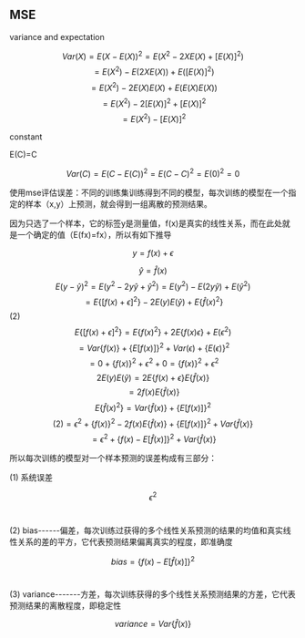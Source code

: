 ## **MSE**

variance and expectation

$$Var(X) = E(X-E(X))^2=E(X^2-2XE(X)+[E(X)]^2)$$
$$=E(X^2)-E(2XE(X))+E([E(X)]^2)$$
$$=E(X^2)-2E(X)E(X)+E(E(X)E(X))$$
$$=E(X^2)-2[E(X)]^2+[E(X)]^2$$
$$=E(X^2)-[E(X)]^2$$

constant

E(C)=C

$$Var(C) = E(C-E(C))^2=E(C-C)^2=E(0)^2=0$$




使用mse评估误差：不同的训练集训练得到不同的模型，每次训练的模型在一个指定的样本（x,y）上预测，就会得到一组离散的预测结果。

因为只选了一个样本，它的标签y是测量值，f(x)是真实的线性关系，而在此处就是一个确定的值（E(fx)=fx），所以有如下推导

$$y=f(x) + \epsilon$$

$$\hat y= \hat f(x)$$
$$E(y-\hat y)^2=E(y^2-2y\hat y+\hat y^2)=E(y^2)-E(2y\hat y)+E(\hat y^2)
$$
$$=E\{[f(x)+\epsilon]^2\}-2E(y)E(\hat y)+E\{\hat f(x)^2\}$$ (2)
$$$$
$$E\{[f(x)+\epsilon]^2\}=E\{f(x)^2\}+2E\{f(x)\epsilon\}+E(\epsilon^2)$$
$$=Var\{f(x)\}+\{E[f(x)]\}^2+Var(\epsilon)+\{E(\epsilon)\}^2$$
$$=0+\{f(x)\}^2+\epsilon^2+0=\{f(x)\}^2+\epsilon^2$$
$$$$
$$2E(y)E(\hat y)=2E\{f(x)+\epsilon\}E\{\hat f(x)\}$$
$$=2f(x)E\{\hat f(x)\}$$
$$$$
$$E\{\hat f(x)^2\}=Var\{\hat f(x)\}+\{E[f(x)]\}^2$$
$$$$
$$(2)=\epsilon^2+\{f(x)\}^2-2f(x)E\{\hat f(x)\}+\{E[f(x)]\}^2+Var\{\hat f(x)\}$$
$$=\epsilon^2+\{f(x)-E[\hat f(x)]\}^2+Var\{\hat f(x)\}$$

所以每次训练的模型对一个样本预测的误差构成有三部分：

(1) 系统误差 

$$\epsilon^2$$<br>

(2) bias------偏差，每次训练过获得的多个线性关系预测的结果的均值和真实线性关系的差的平方，它代表预测结果偏离真实的程度，即准确度

$$bias = \{f(x)-E[\hat f(x)]\}^2$$<br>

(3) variance-------方差，每次训练获得的多个线性关系预测结果的方差，它代表预测结果的离散程度，即稳定性

$$variance = Var\{\hat f(x)\}$$
